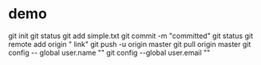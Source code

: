 # demo
git init
git status
git add simple.txt
git commit -m "committed"
git status
git remote add origin " link"
git push -u origin master
git pull origin master
git config -- global user.name ""
git config --global user.email ""
